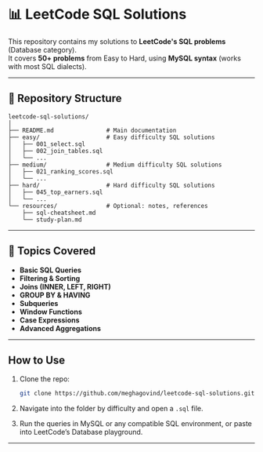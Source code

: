 # 📊 LeetCode SQL Solutions

This repository contains my solutions to **LeetCode's SQL problems** (Database category).  
It covers **50+ problems** from Easy to Hard, using **MySQL syntax** (works with most SQL dialects).

---

## 📂 Repository Structure
```
leetcode-sql-solutions/
│
├── README.md               # Main documentation
├── easy/                   # Easy difficulty SQL solutions
│   ├── 001_select.sql
│   ├── 002_join_tables.sql
│   └── ...
├── medium/                 # Medium difficulty SQL solutions
│   ├── 021_ranking_scores.sql
│   └── ...
├── hard/                   # Hard difficulty SQL solutions
│   ├── 045_top_earners.sql
│   └── ...
└── resources/              # Optional: notes, references
    ├── sql-cheatsheet.md
    └── study-plan.md
```
---

## 🚀 Topics Covered
- **Basic SQL Queries**
- **Filtering & Sorting**
- **Joins (INNER, LEFT, RIGHT)**
- **GROUP BY & HAVING**
- **Subqueries**
- **Window Functions**
- **Case Expressions**
- **Advanced Aggregations**

---

##  How to Use

1. Clone the repo:

    ```bash
    git clone https://github.com/meghagovind/leetcode-sql-solutions.git
    ```

2. Navigate into the folder by difficulty and open a `.sql` file.

3. Run the queries in MySQL or any compatible SQL environment, or paste into LeetCode’s Database playground.

---
